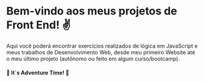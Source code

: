 # Bem-vindo aos meus projetos de Front End! :v: 

Aqui você poderá encontrar exercícios realizados de lógica em JavaScript e meus trabalhos de Desenvolvimento Web, desde meu primeiro Website até o meu último projeto (autônomo ou feito em algum curso/bootcamp). 

 #### 	

 #### :rocket: It´s Adventure Time! :rocket:



